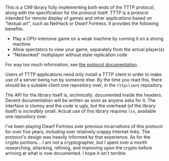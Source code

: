 This is a C99 library fully implementing both ends of the TTTP protocol, along with the specification for the protocol itself. TTTP is a protocol intended for remote display of games and other applications based on "textual art", such as NetHack or Dwarf Fortress. It provides the following benefits:

- Play a CPU-intensive game on a weak machine by running it on a strong machine
- Allow spectators to view your game, separately from the actual player(s)
- "Networked" multiplayer without state replication code

For way too much information, see [the protocol documentation](doc/protocol.html).

Users of TTTP applications need only install a TTTP client in order to make use of a server being run by someone else. By the time you read this, there should be a suitable client one repository over, in the `tttpclient` repository.

The API for the library itself is, _technically_, documented inside the headers. Decent documentation will be written as soon as anyone asks for it. The interface is clumsy and the code is ugly, but the overhead (of the library itself) is _incredibly_ small. Actual use of this library requires `lsx`, available one repository over.

I've been playing Dwarf Fortress over previous incarnations of this protocol for over five years, including over relatively crappy Internet links. The protocol's design was heavily informed by that experience. As for the crypto portions... I am not a cryptographer, but I spent over a month researching, attacking, refining, and improving upon the crypto before arriving at what is now documented. I hope it isn't terrible.
